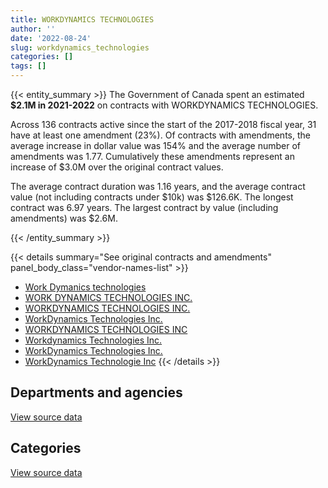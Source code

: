 ```yaml
---
title: WORKDYNAMICS TECHNOLOGIES
author: ''
date: '2022-08-24'
slug: workdynamics_technologies
categories: []
tags: []
---
```


<script src="/rmarkdown-libs/htmlwidgets/htmlwidgets.js"></script>
<link href="/rmarkdown-libs/datatables-css/datatables-crosstalk.css" rel="stylesheet" />
<script src="/rmarkdown-libs/datatables-binding/datatables.js"></script>
<script src="/rmarkdown-libs/jquery/jquery-3.6.0.min.js"></script>
<link href="/rmarkdown-libs/dt-core-bootstrap/css/dataTables.bootstrap.min.css" rel="stylesheet" />
<link href="/rmarkdown-libs/dt-core-bootstrap/css/dataTables.bootstrap.extra.css" rel="stylesheet" />
<script src="/rmarkdown-libs/dt-core-bootstrap/js/jquery.dataTables.min.js"></script>
<script src="/rmarkdown-libs/dt-core-bootstrap/js/dataTables.bootstrap.min.js"></script>
<link href="/rmarkdown-libs/crosstalk/css/crosstalk.min.css" rel="stylesheet" />
<script src="/rmarkdown-libs/crosstalk/js/crosstalk.min.js"></script>
<script src="/rmarkdown-libs/htmlwidgets/htmlwidgets.js"></script>
<link href="/rmarkdown-libs/datatables-css/datatables-crosstalk.css" rel="stylesheet" />
<script src="/rmarkdown-libs/datatables-binding/datatables.js"></script>
<script src="/rmarkdown-libs/jquery/jquery-3.6.0.min.js"></script>
<link href="/rmarkdown-libs/dt-core-bootstrap/css/dataTables.bootstrap.min.css" rel="stylesheet" />
<link href="/rmarkdown-libs/dt-core-bootstrap/css/dataTables.bootstrap.extra.css" rel="stylesheet" />
<script src="/rmarkdown-libs/dt-core-bootstrap/js/jquery.dataTables.min.js"></script>
<script src="/rmarkdown-libs/dt-core-bootstrap/js/dataTables.bootstrap.min.js"></script>
<link href="/rmarkdown-libs/crosstalk/css/crosstalk.min.css" rel="stylesheet" />
<script src="/rmarkdown-libs/crosstalk/js/crosstalk.min.js"></script>

{{< entity_summary >}}
The Government of Canada spent an estimated **\$2.1M in 2021-2022** on contracts with WORKDYNAMICS TECHNOLOGIES.

Across 136 contracts active since the start of the 2017-2018 fiscal year, 31 have at least one amendment (23%). Of contracts with amendments, the average increase in dollar value was 154% and the average number of amendments was 1.77. Cumulatively these amendments represent an increase of \$3.0M over the original contract values.

The average contract duration was 1.16 years, and the average contract value (not including contracts under \$10k) was \$126.6K. The longest contract was 6.97 years. The largest contract by value (including amendments) was \$2.6M.

{{< /entity_summary >}}

{{< details summary="See original contracts and amendments" panel_body_class="vendor-names-list" >}}
- [Work Dymanics technologies](https://search.open.canada.ca/en/ct/?sort=contract_value_f%20desc&page=1&search_text=%22Work%20Dymanics%20technologies%22)
- [WORK DYNAMICS TECHNOLOGIES INC.](https://search.open.canada.ca/en/ct/?sort=contract_value_f%20desc&page=1&search_text=%22WORK%20DYNAMICS%20TECHNOLOGIES%20INC.%22)
- [WORKDYNAMICS TECHNOLOGIES INC.](https://search.open.canada.ca/en/ct/?sort=contract_value_f%20desc&page=1&search_text=%22WORKDYNAMICS%20TECHNOLOGIES%20INC.%22)
- [WorkDynamics Technologies Inc.](https://search.open.canada.ca/en/ct/?sort=contract_value_f%20desc&page=1&search_text=%22WorkDynamics%20Technologies%20Inc.%22)
- [WORKDYNAMICS TECHNOLOGIES INC](https://search.open.canada.ca/en/ct/?sort=contract_value_f%20desc&page=1&search_text=%22WORKDYNAMICS%20TECHNOLOGIES%20INC%22)
- [Workdynamics Technologies Inc.](https://search.open.canada.ca/en/ct/?sort=contract_value_f%20desc&page=1&search_text=%22Workdynamics%20Technologies%20Inc.%22)
- [WorkDynamics Technologies Inc.](https://search.open.canada.ca/en/ct/?sort=contract_value_f%20desc&page=1&search_text=%22WorkDynamics%20%20Technologies%20Inc.%22)
- [WorkDynamics Technologie Inc](https://search.open.canada.ca/en/ct/?sort=contract_value_f%20desc&page=1&search_text=%22WorkDynamics%20Technologie%20Inc%22)
{{< /details >}}

## Departments and agencies

<div id="htmlwidget-1" style="width:100%;height:auto;" class="datatables html-widget"></div>
<script type="application/json" data-for="htmlwidget-1">{"x":{"style":"bootstrap","filter":"none","vertical":false,"data":[["<a href=\"/departments/aafc-aac/\">Agriculture and Agri-Food Canada<\/a>","<a href=\"/departments/aandc-aadnc/\">Crown-Indigenous Relations and Northern Affairs Canada<\/a>","<a href=\"/departments/cbsa-asfc/\">Canada Border Services Agency<\/a>","<a href=\"/departments/cfia-acia/\">Canadian Food Inspection Agency<\/a>","<a href=\"/departments/chrc-ccdp/\">Canadian Human Rights Commission<\/a>","<a href=\"/departments/cihr-irsc/\">Canadian Institutes of Health Research<\/a>","<a href=\"/departments/cpc-cpp/\">Civilian Review and Complaints Commission for the RCMP<\/a>","<a href=\"/departments/csa-asc/\">Canadian Space Agency<\/a>","<a href=\"/departments/csc-scc/\">Correctional Service of Canada<\/a>","<a href=\"/departments/csps-efpc/\">Canada School of Public Service<\/a>","<a href=\"/departments/dfatd-maecd/\">Global Affairs Canada<\/a>","<a href=\"/departments/dfo-mpo/\">Fisheries and Oceans Canada<\/a>","<a href=\"/departments/ec/\">Environment and Climate Change Canada<\/a>","<a href=\"/departments/elections/\">Elections Canada<\/a>","<a href=\"/departments/esdc-edsc/\">Employment and Social Development Canada<\/a>","<a href=\"/departments/ic/\">Innovation, Science and Economic Development Canada<\/a>","<a href=\"/departments/jus/\">Department of Justice Canada<\/a>","<a href=\"/departments/nrcan-rncan/\">Natural Resources Canada<\/a>","<a href=\"/departments/pc/\">Parks Canada<\/a>","<a href=\"/departments/pch/\">Canadian Heritage<\/a>","<a href=\"/departments/pco-bcp/\">Privy Council Office<\/a>","<a href=\"/departments/ppsc-sppc/\">Public Prosecution Service of Canada<\/a>","<a href=\"/departments/ps-sp/\">Public Safety Canada<\/a>","<a href=\"/departments/psc-cfp/\">Public Service Commission of Canada<\/a>","<a href=\"/departments/pwgsc-tpsgc/\">Public Services and Procurement Canada<\/a>","<a href=\"/departments/rcmp-grc/\">Royal Canadian Mounted Police<\/a>","<a href=\"/departments/ssc-spc/\">Shared Services Canada<\/a>","<a href=\"/departments/tc/\">Transport Canada<\/a>","<a href=\"/departments/vac-acc/\">Veterans Affairs Canada<\/a>"],[216139.88,332349.99,149103.36,27512.19,null,9637.9,80258.91,2758.94,26778.06,null,560910.92,29662.5,14405.93,99501.77,12934.49,44113.23,78780.63,242.36,null,71946.88,83438.19,39809.05,18635.79,172522.9,76196.88,10836.7,7240.4,292829.03,32650.8],[45739.89,199751.17,20790.41,27189.14,null,863.1,80478.79,13463.64,79983.21,19081.41,273848,63239.32,8235.81,48030.19,12969.93,12303.58,117972.42,44130.6,53849.43,27302.65,4571.96,16849.41,31718.08,103929.47,72884.82,10836.7,8728.99,1405243.79,65301.6],[24676.86,224701.4,25716.87,27374.24,null,null,80258.91,13426.85,7894.52,6954.1,272131.51,1352863.6,39553.55,null,12934.49,33899.57,10351.35,14690,null,112246.44,null,null,21355.92,48748.67,48550.23,3181.03,13370.38,948365.03,6284.56],[31719.61,119174.29,42789.99,27428.75,12354.74,null,null,10667.91,39424.23,5525.17,388521.51,806209.53,29516.96,null,10276.72,63132.25,10351.35,2945.03,null,41063.05,null,null,147926.14,49325.67,38574.15,28555.02,71674.14,22350.27,59017.04]],"container":"<table class=\"table table-striped table-hover row-border order-column display\">\n  <thead>\n    <tr>\n      <th>Department<\/th>\n      <th>2018-2019<\/th>\n      <th>2019-2020<\/th>\n      <th>2020-2021<\/th>\n      <th>2021-2022<\/th>\n    <\/tr>\n  <\/thead>\n<\/table>","options":{"order":[[4,"desc"]],"pageLength":10,"autoWidth":true,"columnDefs":[{"targets":1,"render":"function(data, type, row, meta) {\n    return type !== 'display' ? data : DTWidget.formatCurrency(data, \"$\", 2, 3, \",\", \".\", true, null);\n  }"},{"targets":2,"render":"function(data, type, row, meta) {\n    return type !== 'display' ? data : DTWidget.formatCurrency(data, \"$\", 2, 3, \",\", \".\", true, null);\n  }"},{"targets":3,"render":"function(data, type, row, meta) {\n    return type !== 'display' ? data : DTWidget.formatCurrency(data, \"$\", 2, 3, \",\", \".\", true, null);\n  }"},{"targets":4,"render":"function(data, type, row, meta) {\n    return type !== 'display' ? data : DTWidget.formatCurrency(data, \"$\", 2, 3, \",\", \".\", true, null);\n  }"},{"width":"16%","targets":[1,2,3,4]},{"className":"dt-right","targets":[1,2,3,4]}],"orderClasses":false}},"evals":["options.columnDefs.0.render","options.columnDefs.1.render","options.columnDefs.2.render","options.columnDefs.3.render"],"jsHooks":[]}</script>
<p class="text-right">
<a href="https://github.com/GoC-Spending/contracts-data/tree/main/data/out/vendors/workdynamics_technologies/summary_by_fiscal_year_by_department.csv" class="source-data-link btn btn-link">View source data</a>
</p>

## Categories

<div id="htmlwidget-2" style="width:100%;height:auto;" class="datatables html-widget"></div>
<script type="application/json" data-for="htmlwidget-2">{"x":{"style":"bootstrap","filter":"none","vertical":false,"data":[["<a href=\"/categories/10_office_management/\">Office management<\/a>","<a href=\"/categories/2_professional_services/\">Professional services<\/a>","<a href=\"/categories/3_information_technology/\">Information technology<\/a>","<a href=\"/categories/9_human_capital/\">Human capital<\/a>"],[null,299849.7,2191347.96,null],[1338.69,574507.87,2293440.96,null],[25716.87,486045.24,2837767.96,null],[25716.87,349593.47,1208087.44,475125.76]],"container":"<table class=\"table table-striped table-hover row-border order-column display\">\n  <thead>\n    <tr>\n      <th>Category<\/th>\n      <th>2018-2019<\/th>\n      <th>2019-2020<\/th>\n      <th>2020-2021<\/th>\n      <th>2021-2022<\/th>\n    <\/tr>\n  <\/thead>\n<\/table>","options":{"order":[[4,"desc"]],"dom":"t","pageLength":30,"autoWidth":true,"columnDefs":[{"targets":1,"render":"function(data, type, row, meta) {\n    return type !== 'display' ? data : DTWidget.formatCurrency(data, \"$\", 2, 3, \",\", \".\", true, null);\n  }"},{"targets":2,"render":"function(data, type, row, meta) {\n    return type !== 'display' ? data : DTWidget.formatCurrency(data, \"$\", 2, 3, \",\", \".\", true, null);\n  }"},{"targets":3,"render":"function(data, type, row, meta) {\n    return type !== 'display' ? data : DTWidget.formatCurrency(data, \"$\", 2, 3, \",\", \".\", true, null);\n  }"},{"targets":4,"render":"function(data, type, row, meta) {\n    return type !== 'display' ? data : DTWidget.formatCurrency(data, \"$\", 2, 3, \",\", \".\", true, null);\n  }"},{"width":"16%","targets":[1,2,3,4]},{"className":"dt-right","targets":[1,2,3,4]}],"orderClasses":false,"lengthMenu":[10,25,30,50,100]}},"evals":["options.columnDefs.0.render","options.columnDefs.1.render","options.columnDefs.2.render","options.columnDefs.3.render"],"jsHooks":[]}</script>
<p class="text-right">
<a href="https://github.com/GoC-Spending/contracts-data/tree/main/data/out/vendors/workdynamics_technologies/summary_by_fiscal_year_by_category.csv" class="source-data-link btn btn-link">View source data</a>
</p>
